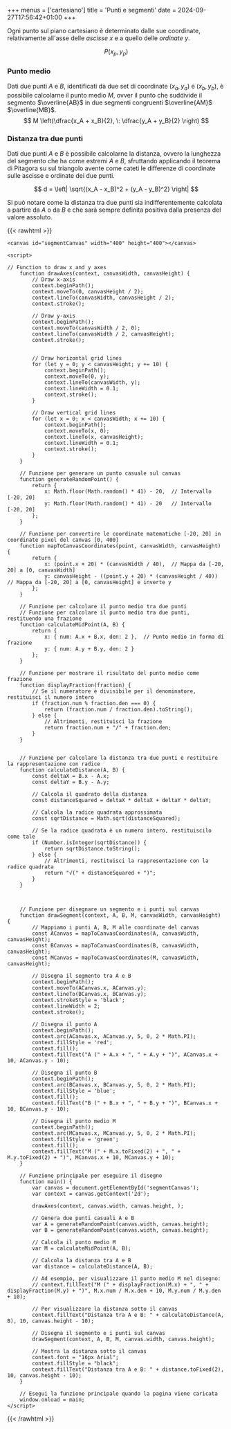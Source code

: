+++
menus = ['cartesiano']
title = 'Punti e segmenti'
date = 2024-09-27T17:56:42+01:00
+++

Ogni punto sul piano cartesiano è determinato dalle sue coordinate, relativamente all'asse delle <em>ascisse</em> $x$ e a quello delle <em>ordinate</em> $y$.

$$ P(x_p, y_p) $$

<h3>Punto medio</h3>

Dati due punti $A$ e $B$, identificati da due set di coordinate $(x_a, y_a)$ e $(x_b, y_b)$, è possibile calcolarne il punto medio $M$, ovver il punto che suddivide il segmento $\overline{AB}$ in due segmenti congruenti $\overline{AM}$ $\overline{MB}$.	
$$ M \left(\dfrac{x_A + x_B}{2}, \: \dfrac{y_A + y_B}{2} \right) $$

<h3>Distanza tra due punti</h3>

Dati due punti $A$ e $B$ è possibile calcolarne la distanza, ovvero la lunghezza del segmento che ha come estremi $A$ e $B$, sfruttando applicando il teorema di Pitagora su sul triangolo avente come cateti le differenze di coordinate sulle ascisse e ordinate dei due punti.

$$ d = \left| \sqrt{(x_A - x_B)^2 + (y_A - y_B)^2} \right| $$

Si può notare come la distanza tra due punti sia indifferentemente calcolata a partire da $A$ o da $B$ e che sarà sempre definita positiva dalla presenza del valore assoluto.	

<p>

{{< rawhtml >}}
<!DOCTYPE html>
<html lang="it">
<head>
    <meta charset="UTF-8">
    <meta name="viewport" content="width=device-width, initial-scale=1.0">
    <title>Segmento con Punto Medio</title>
    <style>
        canvas {
            border: 1px solid #000;
            display: block;
            margin: 20px auto;
        }
    </style>
</head>
<body>

    <canvas id="segmentCanvas" width="400" height="400"></canvas>

    <script>

    // Function to draw x and y axes
        function drawAxes(context, canvasWidth, canvasHeight) {
            // Draw x-axis
            context.beginPath();
            context.moveTo(0, canvasHeight / 2);
            context.lineTo(canvasWidth, canvasHeight / 2);
            context.stroke();

            // Draw y-axis
            context.beginPath();
            context.moveTo(canvasWidth / 2, 0);
            context.lineTo(canvasWidth / 2, canvasHeight);
            context.stroke();


            // Draw horizontal grid lines
            for (let y = 0; y < canvasHeight; y += 10) {
                context.beginPath();
                context.moveTo(0, y);
                context.lineTo(canvasWidth, y);
                context.lineWidth = 0.1;
                context.stroke();
            }

            // Draw vertical grid lines
            for (let x = 0; x < canvasWidth; x += 10) {
                context.beginPath();
                context.moveTo(x, 0);
                context.lineTo(x, canvasHeight);
                context.lineWidth = 0.1;
                context.stroke();
            }
        }

        // Funzione per generare un punto casuale sul canvas
        function generateRandomPoint() {
		    return {
		        x: Math.floor(Math.random() * 41) - 20,  // Intervallo [-20, 20]
		        y: Math.floor(Math.random() * 41) - 20   // Intervallo [-20, 20]
		    };
		}

		// Funzione per convertire le coordinate matematiche [-20, 20] in coordinate pixel del canvas [0, 400]
		function mapToCanvasCoordinates(point, canvasWidth, canvasHeight) {
		    return {
		        x: (point.x + 20) * (canvasWidth / 40),  // Mappa da [-20, 20] a [0, canvasWidth]
		        y: canvasHeight - ((point.y + 20) * (canvasHeight / 40))  // Mappa da [-20, 20] a [0, canvasHeight] e inverte y
		    };
		}

        // Funzione per calcolare il punto medio tra due punti
        // Funzione per calcolare il punto medio tra due punti, restituendo una frazione
		function calculateMidPoint(A, B) {
		    return {
		        x: { num: A.x + B.x, den: 2 },  // Punto medio in forma di frazione
		        y: { num: A.y + B.y, den: 2 }
		    };
		}

		// Funzione per mostrare il risultato del punto medio come frazione
		function displayFraction(fraction) {
		    // Se il numeratore è divisibile per il denominatore, restituisci il numero intero
		    if (fraction.num % fraction.den === 0) {
		        return (fraction.num / fraction.den).toString();
		    } else {
		        // Altrimenti, restituisci la frazione
		        return fraction.num + "/" + fraction.den;
		    }
		}


		// Funzione per calcolare la distanza tra due punti e restituire la rappresentazione con radice
		function calculateDistance(A, B) {
		    const deltaX = B.x - A.x;
		    const deltaY = B.y - A.y;

		    // Calcola il quadrato della distanza
		    const distanceSquared = deltaX * deltaX + deltaY * deltaY;

		    // Calcola la radice quadrata approssimata
		    const sqrtDistance = Math.sqrt(distanceSquared);

		    // Se la radice quadrata è un numero intero, restituiscilo come tale
		    if (Number.isInteger(sqrtDistance)) {
		        return sqrtDistance.toString();
		    } else {
		        // Altrimenti, restituisci la rappresentazione con la radice quadrata
		        return "√(" + distanceSquared + ")";
		    }
		}



        // Funzione per disegnare un segmento e i punti sul canvas
        function drawSegment(context, A, B, M, canvasWidth, canvasHeight) {
		    // Mappiamo i punti A, B, M alle coordinate del canvas
		    const ACanvas = mapToCanvasCoordinates(A, canvasWidth, canvasHeight);
		    const BCanvas = mapToCanvasCoordinates(B, canvasWidth, canvasHeight);
		    const MCanvas = mapToCanvasCoordinates(M, canvasWidth, canvasHeight);

		    // Disegna il segmento tra A e B
		    context.beginPath();
		    context.moveTo(ACanvas.x, ACanvas.y);
		    context.lineTo(BCanvas.x, BCanvas.y);
		    context.strokeStyle = 'black';
		    context.lineWidth = 2;
		    context.stroke();

		    // Disegna il punto A
		    context.beginPath();
		    context.arc(ACanvas.x, ACanvas.y, 5, 0, 2 * Math.PI);
		    context.fillStyle = 'red';
		    context.fill();
		    context.fillText("A (" + A.x + ", " + A.y + ")", ACanvas.x + 10, ACanvas.y - 10);

		    // Disegna il punto B
		    context.beginPath();
		    context.arc(BCanvas.x, BCanvas.y, 5, 0, 2 * Math.PI);
		    context.fillStyle = 'blue';
		    context.fill();
		    context.fillText("B (" + B.x + ", " + B.y + ")", BCanvas.x + 10, BCanvas.y - 10);

		    // Disegna il punto medio M
		    context.beginPath();
		    context.arc(MCanvas.x, MCanvas.y, 5, 0, 2 * Math.PI);
		    context.fillStyle = 'green';
		    context.fill();
		    context.fillText("M (" + M.x.toFixed(2) + ", " + M.y.toFixed(2) + ")", MCanvas.x + 10, MCanvas.y + 10);
		}

        // Funzione principale per eseguire il disegno
        function main() {
            var canvas = document.getElementById('segmentCanvas');
            var context = canvas.getContext('2d');

        	drawAxes(context, canvas.width, canvas.height, );

            // Genera due punti casuali A e B
            var A = generateRandomPoint(canvas.width, canvas.height);
            var B = generateRandomPoint(canvas.width, canvas.height);

            // Calcola il punto medio M
            var M = calculateMidPoint(A, B);

            // Calcola la distanza tra A e B
            var distance = calculateDistance(A, B);

            // Ad esempio, per visualizzare il punto medio M nel disegno:
			// context.fillText("M (" + displayFraction(M.x) + ", " + displayFraction(M.y) + ")", M.x.num / M.x.den + 10, M.y.num / M.y.den + 10);

			// Per visualizzare la distanza sotto il canvas
			context.fillText("Distanza tra A e B: " + calculateDistance(A, B), 10, canvas.height - 10);

		    // Disegna il segmento e i punti sul canvas
		    drawSegment(context, A, B, M, canvas.width, canvas.height);

            // Mostra la distanza sotto il canvas
            context.font = "16px Arial";
            context.fillStyle = "black";
            context.fillText("Distanza tra A e B: " + distance.toFixed(2), 10, canvas.height - 10);
        }

        // Esegui la funzione principale quando la pagina viene caricata
        window.onload = main;
    </script>

</body>
</html>

{{< /rawhtml >}}

</p>




[^1]: Sicuramente rettangolo in quanto gli assi $x$ e $y$ sono perpendicolari per definizione.